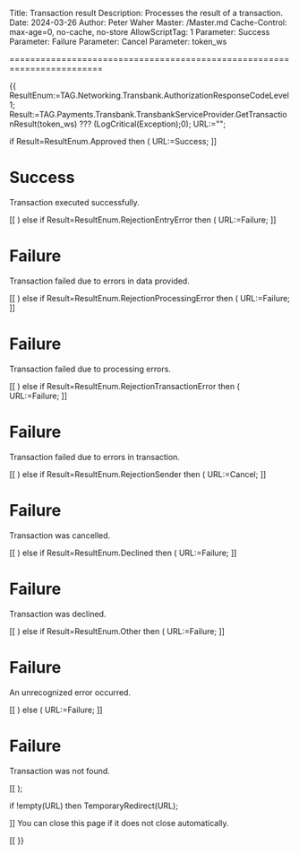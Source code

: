 Title: Transaction result
Description: Processes the result of a transaction.
Date: 2024-03-26
Author: Peter Waher
Master: /Master.md
Cache-Control: max-age=0, no-cache, no-store
AllowScriptTag: 1
Parameter: Success
Parameter: Failure
Parameter: Cancel
Parameter: token_ws

========================================================================

{{
ResultEnum:=TAG.Networking.Transbank.AuthorizationResponseCodeLevel1;
Result:=TAG.Payments.Transbank.TransbankServiceProvider.GetTransactionResult(token_ws) ??? (LogCritical(Exception);0);
URL:="";

if Result=ResultEnum.Approved then 
(
	URL:=Success;
	]]

Success
==========

Transaction executed successfully.

[[
)
else if Result=ResultEnum.RejectionEntryError then 
(
	URL:=Failure;
	]]

Failure
==========

Transaction failed due to errors in data provided.

[[
)
else if Result=ResultEnum.RejectionProcessingError then 
(
	URL:=Failure;
	]]

Failure
==========

Transaction failed due to processing errors.

[[
)
else if Result=ResultEnum.RejectionTransactionError then 
(
	URL:=Failure;
	]]

Failure
==========

Transaction failed due to errors in transaction.

[[
)
else if Result=ResultEnum.RejectionSender then 
(
	URL:=Cancel;
	]]

Failure
==========

Transaction was cancelled.

[[
)
else if Result=ResultEnum.Declined then 
(
	URL:=Failure;
	]]

Failure
==========

Transaction was declined.

[[
)
else if Result=ResultEnum.Other then 
(
	URL:=Failure;
	]]

Failure
==========

An unrecognized error occurred.

[[
)
else
(
	URL:=Failure;
	]]

Failure
==========

Transaction was not found.

[[
);

if !empty(URL) then TemporaryRedirect(URL);

]]
You can close this page if it does not close automatically.

<script>window.close();</script>

[[
}}